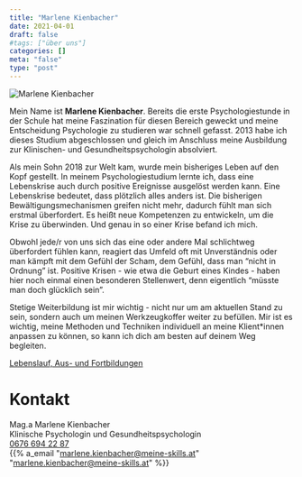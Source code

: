 ```yaml
---
title: "Marlene Kienbacher"
date: 2021-04-01
draft: false
#tags: ["über uns"]
categories: []
meta: "false"
type: "post"
---
```


![Marlene Kienbacher](/img/MarleneKienbacher.webp "Marlene Kienbacher") 


Mein Name ist **Marlene Kienbacher**. Bereits die erste Psychologiestunde in der Schule hat meine Faszination für diesen Bereich geweckt und meine Entscheidung Psychologie zu studieren war schnell gefasst. 2013 habe ich dieses Studium abgeschlossen und gleich im Anschluss meine Ausbildung zur Klinischen- und Gesundheitspsychologin absolviert.

Als mein Sohn 2018 zur Welt kam, wurde mein bisheriges Leben auf den Kopf gestellt. In meinem Psychologiestudium lernte ich, dass eine Lebenskrise auch durch positive Ereignisse ausgelöst werden kann. Eine Lebenskrise bedeutet, dass plötzlich alles anders ist. Die bisherigen Bewältigungsmechanismen greifen nicht mehr, dadurch fühlt man sich erstmal überfordert. Es heißt neue Kompetenzen zu entwickeln, um die Krise zu überwinden. Und genau in so einer Krise befand ich mich.

Obwohl jede/r von uns sich das eine oder andere Mal schlichtweg überfordert fühlen kann, reagiert das Umfeld oft mit Unverständnis oder man kämpft mit dem Gefühl der Scham, dem Gefühl, dass man “nicht in Ordnung” ist. Positive Krisen - wie etwa die Geburt eines Kindes - haben hier noch einmal einen besonderen Stellenwert, denn eigentlich “müsste man doch glücklich sein”.

Stetige Weiterbildung ist  mir wichtig - nicht nur um am aktuellen Stand zu sein, sondern auch um meinen Werkzeugkoffer weiter zu befüllen. Mir ist es wichtig, meine Methoden und Techniken individuell an meine Klient*innen anpassen zu können, so kann ich dich am besten auf deinem Weg begleiten.


[Lebenslauf, Aus- und Fortbildungen](/marlenekienbacher)

# Kontakt

Mag.a Marlene Kienbacher <br>
Klinische Psychologin und Gesundheitspsychologin<br>
[<i class="fa fa-phone"></i> 0676 694 22 87](tel:+436766942287)
<br>{{% a_email "marlene.kienbacher@meine-skills.at" "marlene.kienbacher@meine-skills.at" %}}
